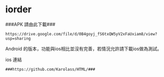 # iorder
###APK 請由此下載###
```
https://drive.google.com/file/d/0B4goyj_fS6txQW5yV2xFaUxiam8/view?usp=sharing
```
Android 的版本，功能與ios相比並沒有完善，若情況允許請下載ios做為測試。

ios 連結
```
###https://github.com/Karolass/HTML/###
```

